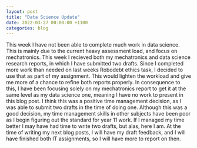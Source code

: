 ```yaml
---
layout: post
title: "Data Science Update"
date: 2022-03-27 00:00:00 +1100
categories: blog
---
```


This week I have not been able to complete much work in data science. This is mainly due to the current heavy assessment load, and focus on mechatronics. This week I recieved both my mechatronics and data science research reports, in which I have submitted two drafts. Since I completed more work than needed on last weeks Robodebt ethics task, I decided to use that as part of my assignment. This would lighten the workload and give me more of a chance to refine both reports properly. In consequence to this, I have been focusing solely on my mechatronics report to get it at the same level as my data science one, meaning I have no work to present in this blog post. I think this was a positive time management decision, as I was able to submit two drafts in the time of doing one. Although this was a good decision, my time management skills in other subjects have been poor as I begin figuring out the standard for year 11 work. If I managed my time better I may have had time to write two drafts, but alas, here I am. At the time of writing my next blog posts, I will have my draft feedback, and I will have finished both IT assignments, so I will have more to report on then. 